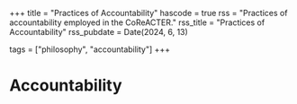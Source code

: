 +++
title = "Practices of Accountability"
hascode = true
rss = "Practices of accountability employed in the CoReACTER."
rss_title = "Practices of Accountability"
rss_pubdate = Date(2024, 6, 13)

tags = ["philosophy", "accountability"]
+++

# Accountability

